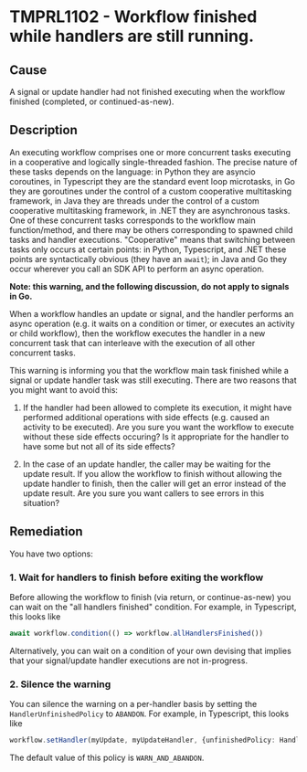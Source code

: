 # TMPRL1102 - Workflow finished while handlers are still running.

## Cause

A signal or update handler had not finished executing when the workflow finished (completed, or continued-as-new).

## Description

An executing workflow comprises one or more concurrent tasks executing in a cooperative and logically single-threaded
fashion. The precise nature of these tasks depends on the language: in Python they are asyncio coroutines, in Typescript
they are the standard event loop microtasks, in Go they are goroutines under the control of a custom cooperative
multitasking framework, in Java they are threads under the control of a custom cooperative multitasking framework, in
.NET they are asynchronous tasks. One of these concurrent tasks corresponds to the workflow main function/method, and
there may be others corresponding to spawned child tasks and handler executions. "Cooperative" means that switching
between tasks only occurs at certain points: in Python, Typescript, and .NET these points are syntactically obvious
(they have an `await`); in Java and Go they occur wherever you call an SDK API to perform an async operation.

**Note: this warning, and the following discussion, do not apply to signals in Go.**

When a workflow handles an update or signal, and the handler performs an async operation (e.g. it waits on a condition
or timer, or executes an activity or child workflow), then the workflow executes the handler in a new concurrent task
that can interleave with the execution of all other concurrent tasks.

This warning is informing you that the workflow main task finished while a signal or update handler task was
still executing. There are two reasons that you might want to avoid this:

1. If the handler had been allowed to complete its execution, it might have performed additional operations with side
   effects (e.g. caused an activity to be executed). Are you sure you want the workflow to execute without these side
   effects occuring? Is it appropriate for the handler to have some but not all of its side effects?

2. In the case of an update handler, the caller may be waiting for the update result. If you allow the workflow to
   finish without allowing the update handler to finish, then the caller will get an error instead of the update result.
   Are you sure you want callers to see errors in this situation?


## Remediation

You have two options:

### 1. Wait for handlers to finish before exiting the workflow

Before allowing the workflow to finish (via return, or continue-as-new) you can wait on the "all handlers finished"
condition. For example, in Typescript, this looks like
```typescript
await workflow.condition(() => workflow.allHandlersFinished())
```

Alternatively, you can wait on a condition of your own devising that implies that your signal/update handler executions are not in-progress.


### 2. Silence the warning

You can silence the warning on a per-handler basis by setting the `HandlerUnfinishedPolicy` to `ABANDON`. For example,
in Typescript, this looks like
```typescript
workflow.setHandler(myUpdate, myUpdateHandler, {unfinishedPolicy: HandlerUnfinishedPolicy.ABANDON})
```
The default value of this policy is `WARN_AND_ABANDON`.